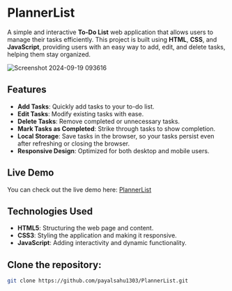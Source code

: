 # PlannerList

A simple and interactive **To-Do List** web application that allows users to manage their tasks efficiently. This project is built using **HTML**, **CSS**, and **JavaScript**, providing users with an easy way to add, edit, and delete tasks, helping them stay organized.

![Screenshot 2024-09-19 093616](https://github.com/user-attachments/assets/49d0f268-5523-4d0e-abd7-78ba1a2be6f9)

## Features

- **Add Tasks**: Quickly add tasks to your to-do list.
- **Edit Tasks**: Modify existing tasks with ease.
- **Delete Tasks**: Remove completed or unnecessary tasks.
- **Mark Tasks as Completed**: Strike through tasks to show completion.
- **Local Storage**: Save tasks in the browser, so your tasks persist even after refreshing or closing the browser.
- **Responsive Design**: Optimized for both desktop and mobile users.


## Live Demo

You can check out the live demo here: [PlannerList](https://plannerlist.netlify.app/)


## Technologies Used

- **HTML5**: Structuring the web page and content.
- **CSS3**: Styling the application and making it responsive.
- **JavaScript**: Adding interactivity and dynamic functionality.


## Clone the repository:

   ```bash
   git clone https://github.com/payalsahu1303/PlannerList.git
